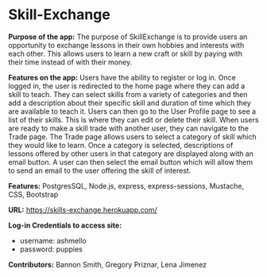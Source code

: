 # Skill-Exchange

**Purpose of the app:** The purpose of SkillExchange is to provide users an opportunity to exchange lessons in their own hobbies and interests with each other. 
This allows users to learn a new craft or skill by paying with their time instead of with their money.

**Features on the app:** Users have the ability to register or log in.
Once logged in, the user is redirected to the home page where they can add a skill to teach. 
They can select skills from a variety of categories and then add a description about their specific skill and duration of time 
which they are available to teach it. Users can then go to the User Profile page to see a list of their skills. 
This is where they can edit or delete their skill. When users are ready to make a skill trade with another user, 
they can navigate to the Trade page. The Trade page allows users to select a category of skill which they would like to learn. 
Once a category is selected, descriptions of lessons offered by other users in that category are displayed along with an email 
button. A user can then select the email button which will allow them to send an email to the user offering the skill of interest.

**Features:** PostgresSQL, Node.js, express, express-sessions, Mustache, CSS, Bootstrap

**URL:** https://skills-exchange.herokuapp.com/

**Log-in Credentials to access site:** 
* username: ashmello
* password: puppies

**Contributors:** Bannon Smith, Gregory Priznar, Lena Jimenez
